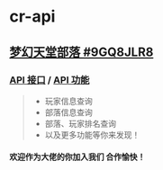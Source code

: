 # cr-api
## [<i class="icon-share"></i>梦幻天堂部落 #9GQ8JLR8](https://link.clashroyale.com/?clanInfo?id=9GQ8JLR8)
### [API 接口](https://dreamtt.ml/api) / [API 功能](https://dreamtt.ml/api/use)
> * 玩家信息查询
> * 部落信息查询
> * 部落、玩家排名查询
> * 以及更多功能等你来发现！

#### 欢迎作为大佬的你加入我们 合作愉快！
